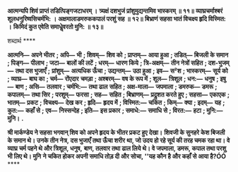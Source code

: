 **आत्मन्यपि शिवं प्राप्तं तडित्पिङ्गजटाधरम् ।** **त्र्यक्षं दशभुजं प्रांशुमुद्यन्तमिव भास्करम् ॥ ११॥** **व्याघ्रचर्माश्बरं शूलधनुरिष्वसिचर्मभि: ।** **अक्षमालाडमरुककपालं परशुं सह ॥ १२॥** **बिभ्राणं सहसा भातं विचक्ष्य हृदि विस्मित: ।** **किमिदं कुत एवेति समाधेॢवरतो मुनि: ॥ १३॥** 

शब्दार्थ **** 

**आत्मनि—** **अपने भीतर** **; अपि—** **भी** **; शिवम्—** **शिव को** **; प्राप्तम्—** **आया हुआ** **; तडित्—** **बिजली के समान** **; पिङ्ग—** **पीलाभ** **; जटा—** **बालों की लटें** **; धरम्—** **धारण किये** **; त्रि-अक्षम्—** **तीन नेत्रों सहित** **; दश-भुजम्—** **तथा दस भुजाएँ** **;** **प्रांशुम्—** **अत्यधिक ऊँचा** **; उद्यन्तम्—** **उठा हुआ** **; इव—** **स²श** **; भास्करम्—** **सूर्य को** **; व्याघ्र—** **बाघ का** **; चर्म—** **रोंएदार** **चमड़ा** **; अश्बरम्—** **वष के रूप में** **; शूल—** **त्रिशूल** **; धन:—** **धनुष** **; इषु—** **बाण** **; असि—** **तलवार** **; चर्मभि:—** **तथा ढाल** **सहित** **; अक्ष-माला—** **जपमाला** **; डमरुक—** **डमरू** **; कपालम्—** **तथा सिर** **; परशुम्—** **फरसा** **; सह—** **सहित** **; बिभ्राणम्—** **प्रदॢशत करते हुए** **; सहसा—** **एकाएक** **; भातम्—** **प्रकट** **; विचक्ष्य—** **देख कर** **; हृदि—** **हृदय में** **; विस्मित:—** **चकित** **; किम्—** **क्या** **; इदम्—** **यह** **; कुत:—** **कहाँ से** **; एव—** **निस्सन्देह** **; इति—** **इस प्रकार** **; समाधे:—** **समाधि से** **; विरत:—** **हटा** **; मुनि:—** **मुनि।** **.** 

**श्री मार्कण्डेय ने सहसा भगवान् शिव को अपने हृदय के भीतर प्रकट हुए देखा।** **शिवजी के सुनहरे केश बिजली के समान थे। उनके तीन नेत्र, दस भुजाएँ तथा ऊँचा शरीर** **था, जो उदय हो रहे सूर्य की तरह चमक रहा था। वे व्याघ्र चर्म पहने थे और त्रिशूल, धनुष,** **बाण, तलवार तथा ढाल लिये थे। वे जपमाला, डमरू, कपाल तथा परशु भी लिए थे। मुनि** **ने चकित होकर अपनी समाधि तोड़ दी और सोचा, ''यह कौन है और कहाँ से आया है?ÓÓ** **** 